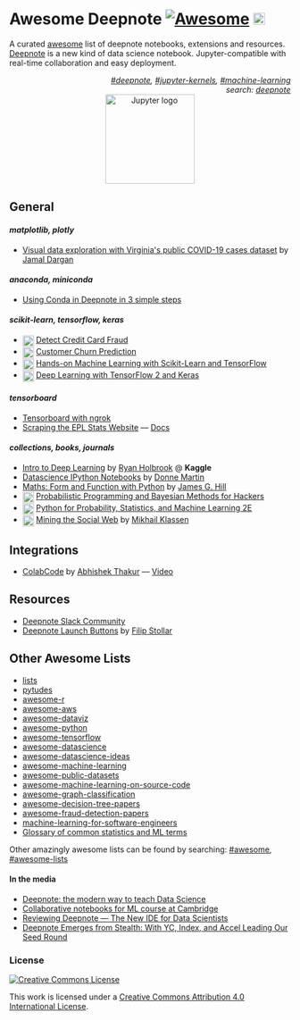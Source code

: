 # Awesome Deepnote [![Awesome](https://awesome.re/badge.svg)](https://awesome.re)  [<img height="21" src="https://beta.deepnote.com/buttons/launch-in-deepnote.svg">](https://github.com/SuNaden/deepnote-launch-example) 

A curated [awesome](https://github.com/topics/awesome) list of deepnote notebooks, extensions and resources. [Deepnote](http://deepnote.com) is a new kind of data science notebook. Jupyter-compatible with real-time collaboration and easy deployment.

<div align="right" style="text-align:right"><i><a href="https://github.com/topics/deepnote">#deepnote</a>, <a href="https://github.com/topics/jupyter-kernels">#jupyter-kernels</a>, <a href="https://github.com/topics/machine-learning">#machine-learning</a><br>
search: <a href="https://github.com/search?type=Repositories&q=deepnote"> deepnote</a></i></div>

<div align="center">
<img  width="160"  src="https://deepnote.com/static/landing/logo.svg"  alt="Jupyter logo">
</div>

## General

#### _matplotlib, plotly_
-  [Visual data exploration with Virginia's public COVID-19 cases dataset](https://github.com/jammy-bot/va-covid-eda) by [Jamal Dargan](https://github.com/jammy-bot)
#### _anaconda, miniconda_
-  [Using Conda in Deepnote in 3 simple steps](https://beta.deepnote.com/project/1e061457-9c0a-412a-a8fa-c08358928ba2)

#### _scikit-learn, tensorflow, keras_
- [ <sub><sub><img height="20" src="https://deepnote.com/buttons/launch-in-deepnote.svg"></sub></sub>](https://deepnote.com/launch?template=deepnote&url=https%3A%2F%2Fgithub.com%2Fmatthew-e-thomas%2Fdeeptnote-credit-card-fraud%2Fblob%2Fmaster%2Fcredit_card_fraud_ml.ipynb)  [Detect Credit Card Fraud](https://github.com/matthew-e-thomas/deeptnote-credit-card-fraud)  
- [ <sub><sub><img height="20" src="https://deepnote.com/buttons/launch-in-deepnote.svg"></sub></sub>](https://deepnote.com/launch?template=deepnote&url=https%3A%2F%2Fgithub.com%2Falfarias%2Fcustomer-churn-prediction%2Fblob%2Fmaster%2Fnotebooks%2Fcustomer-churn-prediction.ipynb%29)  [Customer Churn Prediction](https://github.com/alfarias/customer-churn-prediction/blob/master/notebooks/customer-churn-prediction.ipynb) 
- [ <sub><sub><img height="20" src="https://deepnote.com/buttons/launch-in-deepnote.svg" alt="Peter Norvig"></sub></sub>](https://deepnote.com/launch?template=data-science&url=https%3A//github.com/ageron/handson-ml/blob/master/02_end_to_end_machine_learning_project.ipynb)  [Hands-on Machine Learning with Scikit-Learn and TensorFlow](https://learning.oreilly.com/library/view/hands-on-machine-learning/9781491962282/)
- [ <sub><sub><img alt="by Peter Norvig" height="20" src="https://deepnote.com/buttons/launch-in-deepnote.svg"></sub></sub>](https://deepnote.com/launch?template=data-science&url=https%3A//github.com/ageron/handson-ml/blob/master/02_end_to_end_machine_learning_project.ipynb)   [Deep Learning with TensorFlow 2 and Keras](https://github.com/ageron/tf2_course)

#### _tensorboard_
-  [Tensorboard with ngrok](https://deepnote.com/project/d9ef0f3d-e2e3-40ef-8f40-2dc37fb22b88#%2Ftensorboard.ipynb) 
-  [Scraping the EPL Stats Website](https://deepnote.com/project/19f51d7b-ae79-4c51-906c-dee0138da144) –– [Docs](https://github.com/sportsdatasolutions/python_project_template/blob/master/getting_started_deepnote.md)

#### _collections, books, journals_
- [Intro to Deep Learning](https://www.kaggle.com/learn/intro-to-deep-learning) by [Ryan Holbrook](https://www.kaggle.com/ryanholbrook) @ **Kaggle**
- [Datascience IPython Notebooks](https://github.com/donnemartin/data-science-ipython-notebooks) by [Donne Martin](https://github.com/donnemartin)
-  [Maths: Form and Function with Python](https://github.com/James-G-Hill/Mathematics-Form-and-Function-Notebooks) by [James G. Hill](https://github.com/James-G-Hill) 
  - [ <sub><sub><img alt="by Peter Norvig" height="20" src="https://deepnote.com/buttons/launch-in-deepnote.svg"></sub></sub>](https://deepnote.com/launch?template=data-science&url=https%3A%2F%2Fgithub.com%2FCamDavidsonPilon%2FProbabilistic-Programming-and-Bayesian-Methods-for-Hackers%2Fblob%2Fmaster%2FPrologue%2FPrologue.ipynb) [Probabilistic Programming and Bayesian Methods for Hackers](https://github.com/CamDavidsonPilon/Probabilistic-Programming-and-Bayesian-Methods-for-Hackers)
- [ <sub><sub><img alt="by Peter Norvig" height="20" src="https://deepnote.com/buttons/launch-in-deepnote.svg"></sub></sub>](https://deepnote.com/launch?template=data-science&url=https%3A%2F%2Fgithub.com%2Funpingco%2FPython-for-Probability-Statistics-and-Machine-Learning-2E%2Fblob%2Fmaster%2Fchapter%2Fmachine_learning%2Fintro.ipynb) [Python for Probability, Statistics, and Machine Learning 2E](https://github.com/unpingco/Python-for-Probability-Statistics-and-Machine-Learning-2E)
- [ <sub><sub><img alt="by Peter Norvig" height="20" src="https://deepnote.com/buttons/launch-in-deepnote.svg"></sub></sub>](https://deepnote.com/launch?template=data-science&url=https%3A%2F%2Fgithub.com%2Fmikhailklassen%2FMining-the-Social-Web-3rd-Edition%2Fblob%2Fmaster%2Fnotebooks%2FChapter%25200%2520-%2520Preface.ipynb) [Mining the Social Web](https://github.com/mikhailklassen/Mining-the-Social-Web-3rd-Edition/tree/master/notebooks) by [Mikhail Klassen](https://github.com/mikhailklassen)

## Integrations
-  [ColabCode](https://github.com/abhishekkrthakur/colabcode) by [Abhishek Thakur](https://github.com/abhishekkrthakur) –– [Video](https://youtu.be/7kTbM3D02jU)

## Resources
- [Deepnote Slack Community](https://join.slack.com/t/deepnotecommunity/shared_invite/enQtOTI4OTA1MzYwNTMzLTQ4ZGY4Y2VkOTZkYTNjY2U3NTU5ZjJjMDRiMmNmOTgzMzhmYjZlMTczZmY1MDhhM2RmMDk3OWYxM2MyZmFlMDc)
-  [Deepnote Launch Buttons](https://github.com/SuNaden/deepnote-launch-example) by [Filip Stollar](https://github.com/SuNaden) 


## Other Awesome Lists
 - [lists](https://github.com/jnv/lists)
 - [pytudes](https://github.com/norvig/pytudes)
 - [awesome-r](https://github.com/qinwf/awesome-R)
 - [awesome-aws](https://github.com/donnemartin/awesome-aws)
 - [awesome-dataviz](https://github.com/fasouto/awesome-dataviz)
 - [awesome-python](https://github.com/vinta/awesome-python)
 - [awesome-tensorflow](https://github.com/jtoy/awesome-tensorflow)
 - [awesome-datascience](https://github.com/academic/awesome-datascience)
 - [awesome-datascience-ideas](https://github.com/JosPolfliet/awesome-datascience-ideas)
 - [awesome-machine-learning](https://github.com/josephmisiti/awesome-machine-learning)
 - [awesome-public-datasets](https://github.com/caesar0301/awesome-public-datasets) 
 - [awesome-machine-learning-on-source-code](https://github.com/src-d/awesome-machine-learning-on-source-code)
 - [awesome-graph-classification](https://github.com/benedekrozemberczki/awesome-graph-classification)
 - [awesome-decision-tree-papers](https://github.com/benedekrozemberczki/awesome-decision-tree-papers)
 - [awesome-fraud-detection-papers](https://github.com/benedekrozemberczki/awesome-fraud-detection-papers)
 - [machine-learning-for-software-engineers](https://github.com/ZuzooVn/machine-learning-for-software-engineers)
- [Glossary of common statistics and ML terms](https://www.analyticsvidhya.com/glossary-of-common-statistics-and-machine-learning-terms/) 

Other amazingly awesome lists can be found by searching: [#awesome](https://github.com/topics/awesome), [#awesome-lists](https://github.com/topics/awesome-lists)

#### In the media

-  [Deepnote: the modern way to teach Data Science](https://medium.com/@robertlacok/deepnote-the-modern-way-to-teach-data-science-99998ce659a)
-  [Collaborative notebooks for ML course at Cambridge](https://deepnote.com/article/university-of-cambridge)
-  [Reviewing Deepnote — The New IDE for Data Scientists](https://towardsdatascience.com/reviewing-deepnote-the-new-ide-for-data-scientists-90c3464ebc5e)
-  [Deepnote Emerges from Stealth: With YC, Index, and Accel Leading Our Seed Round](https://medium.com/deepnote/deepnote-emerges-from-stealth-with-yc-index-and-accel-leading-our-seed-round-12325281cde0)

### License

[![Creative Commons License](http://i.creativecommons.org/l/by/4.0/88x31.png)](http://creativecommons.org/licenses/by/4.0/)

This work is licensed under a [Creative Commons Attribution 4.0 International License](http://creativecommons.org/licenses/by/4.0/).
<!--stackedit_data:
eyJoaXN0b3J5IjpbMjcxMjI1NTYyLDMzNzYzOTc5MSwtNjk4Mj
U2MTU2LC00NjA5NjU5NTcsMTUxMTg3MjY1NiwyMTExOTMzNzE5
LDczNDYyNzM1OCwtOTA0ODQzOTYsLTk3MDU2Nzc0NywtMTkxMj
IwMDk1MiwtMTk2MzA5MzkzMiwxMzQ5MzQ4NjE4LC0xNzYwODMy
OTE0LDkyNDk0NTA5MSwtMTk0Mjg3NDQzLC0xNjcwNjUxMDY0LD
EyNTQzMjE5MywtMTk3MDMwMTgwLDE5MDA4OTc2OTUsMjEyOTA1
NzA2NV19
-->